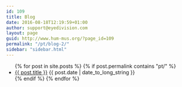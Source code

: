 ```yaml
---
id: 109
title: Blog
date: 2016-08-18T12:19:59+01:00
author: support@eyedivision.com
layout: page
guid: http://www.hum-mus.org/?page_id=109
permalink: "/pt/blog-2/"
sidebar: "sidebar.html"
---
```

<ul>
  {% for post in site.posts %}
    {% if post.permalink contains "pt/" %}
    <li>
      <a href="{{ post.url }}">{{ post.title }}</a> 
      <span class="date">{{ post.date | date_to_long_string }}</span>
    </li>
    {% endif %}
  {% endfor %}
</ul>